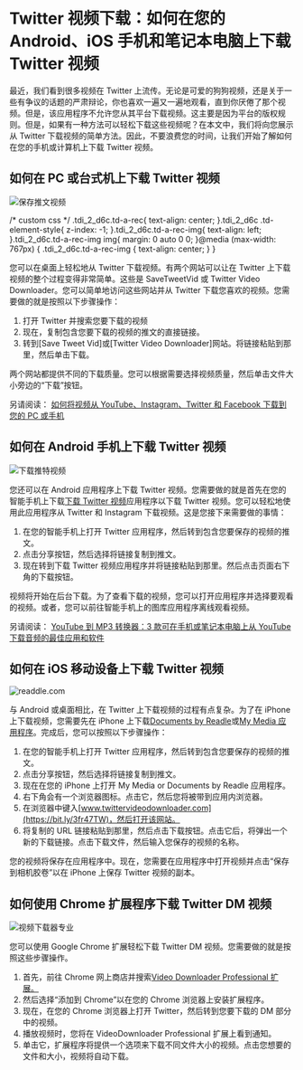 # Twitter 视频下载：如何在您的 Android、iOS 手机和笔记本电脑上下载 Twitter 视频

最近，我们看到很多视频在 Twitter 上流传。无论是可爱的狗狗视频，还是关于一些有争议的话题的严肃辩论，你也喜欢一遍又一遍地观看，直到你厌倦了那个视频。但是，该应用程序不允许您从其平台下载视频。这主要是因为平台的版权规则。但是，如果有一种方法可以轻松下载这些视频呢？在本文中，我们将向您展示从 Twitter 下载视频的简单方法。因此，不要浪费您的时间，让我们开始了解如何在您的手机或计算机上下载 Twitter 视频。


## 如何在 PC 或台式机上下载 Twitter 视频

![保存推文视频](https://assets.mspimages.in/wp-content/uploads/2021/03/savetweetvid.jpeg)

/\* custom css \*/ .tdi\_2\_d6c.td-a-rec{ text-align: center; }.tdi\_2\_d6c .td-element-style{ z-index: -1; }.tdi\_2\_d6c.td-a-rec-img{ text-align: left; }.tdi\_2\_d6c.td-a-rec-img img{ margin: 0 auto 0 0; }@media (max-width: 767px) { .tdi\_2\_d6c.td-a-rec-img { text-align: center; } }

您可以在桌面上轻松地从 Twitter 下载视频。有两个网站可以让在 Twitter 上下载视频的整个过程变得非常简单。这些是 SaveTweetVid 或 Twitter Video Downloader。您可以简单地访问这些网站并从 Twitter 下载您喜欢的视频。您需要做的就是按照以下步骤操作：

1. 打开 Twitter 并搜索您要下载的视频
2. 现在，复制包含您要下载的视频的推文的直接链接。
3. 转到[Save Tweet Vid]或[Twitter Video Downloader]网站。将链接粘贴到那里，然后单击下载。

两个网站都提供不同的下载质量。您可以根据需要选择视频质量，然后单击文件大小旁边的“下载”按钮。

另请阅读： [如何将视频从 YouTube、Instagram、Twitter 和 Facebook 下载到您的 PC 或手机](https://www.mysmartprice.com/gear/download-videos-youtube-instagram-twitter-facebook/)

## 如何在 Android 手机上下载 Twitter 视频

![下载推特视频](https://assets.mspimages.in/wp-content/uploads/2021/03/Download-Twitter-Videos.jpeg)

您还可以在 Android 应用程序上下载 Twitter 视频。您需要做的就是首先在您的智能手机上下载[下载 Twitter 视频](https://bit.ly/3bZh2KB)应用程序以下载 Twitter 视频。您可以轻松地使用此应用程序从 Twitter 和 Instagram 下载视频。这是您接下来需要做的事情：

1. 在您的智能手机上打开 Twitter 应用程序，然后转到包含您要保存的视频的推文。
2. 点击分享按钮，然后选择将链接复制到推文。
3. 现在转到下载 Twitter 视频应用程序并将链接粘贴到那里。然后点击页面右下角的下载按钮。

视频将开始在后台下载。为了查看下载的视频，您可以打开应用程序并选择要观看的视频。或者，您可以前往智能手机上的图库应用程序离线观看视频。

另请阅读： [YouTube 到 MP3 转换器：3 款可在手机或笔记本电脑上从 YouTube 下载音频的最佳应用和软件](https://www.mysmartprice.com/gear/youtube-to-mp3-download/)

## 如何在 iOS 移动设备上下载 Twitter 视频

![readdle.com](https://assets.mspimages.in/wp-content/uploads/2021/03/Web-capture_17-4-2021_12330_readdle.com_.jpeg)

与 Android 或桌面相比，在 Twitter 上下载视频的过程有点复杂。为了在 iPhone 上下载视频，您需要先在 iPhone 上下载[Documents by Readle](https://bit.ly/3fuLUF3)或[My Media 应用程序](https://bit.ly/3i3OG5s)。完成后，您可以按照以下步骤操作：

1. 在您的智能手机上打开 Twitter 应用程序，然后转到包含您要保存的视频的推文。
2. 点击分享按钮，然后选择将链接复制到推文。
3. 现在在您的 iPhone 上打开 My Media or Documents by Readle 应用程序。
4. 右下角会有一个浏览器图标。点击它，然后您将被带到应用内浏览器。
5. 在浏览器中键入[www.twittervideodownloader.com](https://bit.ly/3fr47TW)，然后打开该网站。
6. 将复制的 URL 链接粘贴到那里，然后点击下载按钮。点击它后，将弹出一个新的下载链接。点击下载文件，然后输入您保存的视频的名称。

您的视频将保存在应用程序中。现在，您需要在应用程序中打开视频并点击“保存到相机胶卷”以在 iPhone 上保存 Twitter 视频的副本。

## 如何使用 Chrome 扩展程序下载 Twitter DM 视频

![视频下载器专业](https://assets.mspimages.in/wp-content/uploads/2021/03/Web-capture_17-4-2021_12446_chrome.google.com_.jpeg)

您可以使用 Google Chrome 扩展轻松下载 Twitter DM 视频。您需要做的就是按照这些步骤操作。

1. 首先，前往 Chrome 网上商店并搜索[Video Downloader Professional 扩展。](https://bit.ly/3yJGUUg)
2. 然后选择“添加到 Chrome”以在您的 Chrome 浏览器上安装扩展程序。
3. 现在，在您的 Chrome 浏览器上打开 Twitter，然后转到您要下载的 DM 部分中的视频。
4. 播放视频时，您将在 VideoDownloader Professional 扩展上看到通知。
5. 单击它，扩展程序将提供一个选项来下载不同文件大小的视频。点击您想要的文件和大小，视频将自动下载。
